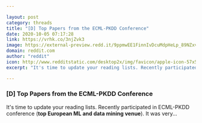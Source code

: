 ```yaml
---

layout: post
category: threads
title: "[D] Top Papers from the ECML-PKDD Conference"
date: 2020-10-05 07:17:28
link: https://vrhk.co/3njZvk3
image: https://external-preview.redd.it/9ppmwEE1FinnIvDcuMdpHeLp_89NZxvXeRXFgik05wE.jpg?width=1200&height=628.272251309&auto=webp&crop=1200:628.272251309,smart&s=857029f6c8c4f024bc79c02759066a20fb7e5008
domain: reddit.com
author: "reddit"
icon: http://www.redditstatic.com/desktop2x/img/favicon/apple-icon-57x57.png
excerpt: "It's time to update your reading lists. Recently participated in ECML-PKDD conference (**top European ML and data mining venue**). It was very..."

---
```


### [D] Top Papers from the ECML-PKDD Conference

It's time to update your reading lists. Recently participated in ECML-PKDD conference (**top European ML and data mining venue**). It was very...